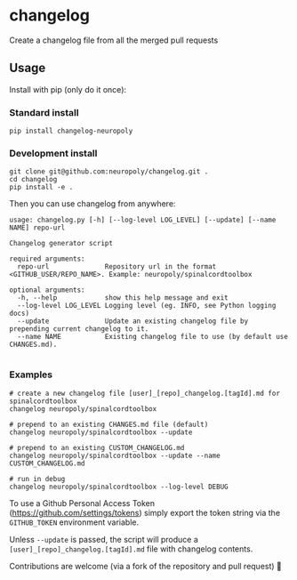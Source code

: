 # changelog
Create a changelog file from all the merged pull requests

## Usage
Install with pip (only do it once):

### Standard install
```
pip install changelog-neuropoly
```

### Development install
````
git clone git@github.com:neuropoly/changelog.git .
cd changelog
pip install -e .
````

Then you can use changelog from anywhere:
````
usage: changelog.py [-h] [--log-level LOG_LEVEL] [--update] [--name NAME] repo-url

Changelog generator script

required arguments:
  repo-url              Repository url in the format <GITHUB_USER/REPO_NAME>. Example: neuropoly/spinalcordtoolbox

optional arguments:
  -h, --help            show this help message and exit
  --log-level LOG_LEVEL Logging level (eg. INFO, see Python logging docs)
  --update              Update an existing changelog file by prepending current changelog to it.
  --name NAME           Existing changelog file to use (by default use CHANGES.md).


````

### Examples
```
# create a new changelog file [user]_[repo]_changelog.[tagId].md for spinalcordtoolbox
changelog neuropoly/spinalcordtoolbox

# prepend to an existing CHANGES.md file (default)
changelog neuropoly/spinalcordtoolbox --update

# prepend to an existing CUSTOM_CHANGELOG.md
changelog neuropoly/spinalcordtoolbox --update --name CUSTOM_CHANGELOG.md

# run in debug
changelog neuropoly/spinalcordtoolbox --log-level DEBUG
```

To use a Github Personal Access Token (https://github.com/settings/tokens) simply export the token string via the `GITHUB_TOKEN` environment variable.

Unless `--update` is passed, the script will produce a `[user]_[repo]_changelog.[tagId].md` file with changelog contents.

Contributions are welcome (via a fork of the repository and pull request) 🎉
